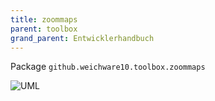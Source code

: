 ```yaml
---
title: zoommaps
parent: toolbox
grand_parent: Entwicklerhandbuch
---
```

Package `github.weichware10.toolbox.zoommaps`

![UML](https://raw.githubusercontent.com/weichware10/dokumente/main/uml-class/toolbox/zoommaps/github.weichware10.toolbox.zoommaps.svg)
